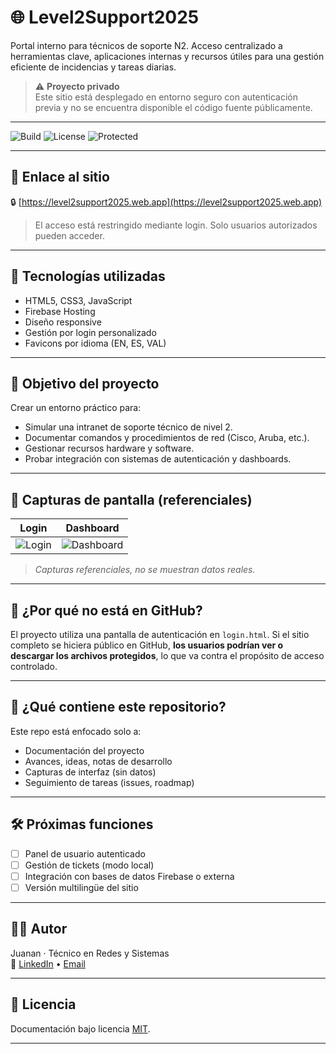 # 🌐 Level2Support2025

Portal interno para técnicos de soporte N2. Acceso centralizado a herramientas clave, aplicaciones internas y recursos útiles para una gestión eficiente de incidencias y tareas diarias.

> ⚠️ **Proyecto privado**  
> Este sitio está desplegado en entorno seguro con autenticación previa y no se encuentra disponible el código fuente públicamente.

---

![Build](https://img.shields.io/badge/status-online-brightgreen)
![License](https://img.shields.io/badge/repository-documentation_only-lightgrey)
![Protected](https://img.shields.io/badge/login-required-critical)

---

## 📎 Enlace al sitio

🔒 [https://level2support2025.web.app](https://level2support2025.web.app)

> El acceso está restringido mediante login. Solo usuarios autorizados pueden acceder.

---

## 🧰 Tecnologías utilizadas

- HTML5, CSS3, JavaScript
- Firebase Hosting
- Diseño responsive
- Gestión por login personalizado
- Favicons por idioma (EN, ES, VAL)

---

## 🎯 Objetivo del proyecto

Crear un entorno práctico para:

- Simular una intranet de soporte técnico de nivel 2.
- Documentar comandos y procedimientos de red (Cisco, Aruba, etc.).
- Gestionar recursos hardware y software.
- Probar integración con sistemas de autenticación y dashboards.

---

## 📸 Capturas de pantalla (referenciales)

| Login | Dashboard |
|-------|-----------|
| ![Login](./img/login_demo.png) | ![Dashboard](./img/dashboard_demo.png) |

> *Capturas referenciales, no se muestran datos reales.*

---

## 🚫 ¿Por qué no está en GitHub?

El proyecto utiliza una pantalla de autenticación en `login.html`. Si el sitio completo se hiciera público en GitHub, **los usuarios podrían ver o descargar los archivos protegidos**, lo que va contra el propósito de acceso controlado.

---

## 📁 ¿Qué contiene este repositorio?

Este repo está enfocado solo a:

- Documentación del proyecto
- Avances, ideas, notas de desarrollo
- Capturas de interfaz (sin datos)
- Seguimiento de tareas (issues, roadmap)

---

## 🛠️ Próximas funciones

- [ ] Panel de usuario autenticado
- [ ] Gestión de tickets (modo local)
- [ ] Integración con bases de datos Firebase o externa
- [ ] Versión multilingüe del sitio

---

## 👨‍💻 Autor

Juanan · Técnico en Redes y Sistemas  
🔗 [LinkedIn](https://www.linkedin.com/) • [Email](mailto:tucorreo@example.com)

---

## 📜 Licencia

Documentación bajo licencia [MIT](https://choosealicense.com/licenses/mit/).

---

